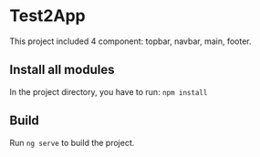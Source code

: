 # Test2App

This project included 4 component: topbar, navbar, main, footer.

## Install all modules
In the project directory, you have to run:
`npm install`

## Build

Run `ng serve` to build the project.
